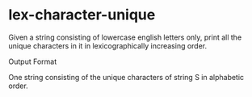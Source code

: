 # lex-character-unique

Given a string consisting of lowercase english letters only, print all the unique characters in it in lexicographically increasing order.

Output Format

One string consisting of the unique characters of string S in alphabetic order.
